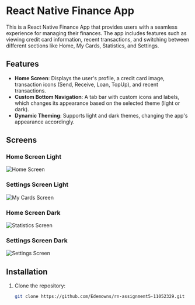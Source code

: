 # React Native Finance App

This is a React Native Finance App that provides users with a seamless experience for managing their finances. The app includes features such as viewing credit card information, recent transactions, and switching between different sections like Home, My Cards, Statistics, and Settings.

## Features

- **Home Screen**: Displays the user's profile, a credit card image, transaction icons (Send, Receive, Loan, TopUp), and recent transactions.
- **Custom Bottom Navigation**: A tab bar with custom icons and labels, which changes its appearance based on the selected theme (light or dark).
- **Dynamic Theming**: Supports light and dark themes, changing the app's appearance accordingly.

## Screens

### Home Screen Light

![Home Screen](Screenshots/s1.jpg)

### Settings Screen Light

![My Cards Screen](Screenshots/s2.jpg)

### Home Screen Dark

![Statistics Screen](Screenshots/s3.jpg)

### Settings Screen Dark

![Settings Screen](Screenshots/s4.jpg)

## Installation

1. Clone the repository:
   ```bash
   git clone https://github.com/Edemowns/rn-assignment5-11052329.git